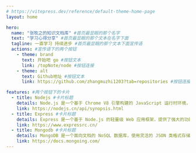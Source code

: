 ```yaml
---
# https://vitepress.dev/reference/default-theme-home-page
layout: home

hero:
  name: "张牧之的知识文档库" #首页最显眼的那个名字
  text: "学习心得分享" #首页最显眼的那个文本在名字下面
  tagline: 一直学习 持续进步 #首页最显眼的那个文本下面宣传语
  actions: #宣传语下的两个按钮
    - theme: brand
      text: 开始吧 go #按钮文本
      link: /topNote/node #按钮连接
    - theme: alt
      text: Github地址 #按钮文本
      link: https://github.com/zhangmuzhi1203?tab=repositories #按钮连接

features: #两个按钮下的卡片
  - title: Nodejs #卡片标题
    details: Node.js 是一个基于 Chrome V8 引擎构建的 JavaScript 运行时环境，能够在服务器端执行 JavaScript 代码，常用于构建高效、可扩展的网络应用。 #卡片描述
    link: https://nodejs.cn/api/synopsis.html
  - title: Express #卡片标题
    details: Express 是一个基于 Node.js 的轻量级 Web 应用框架，提供了强大的功能来构建单页、多页或混合的 Web 应用，简化了服务器端开发流程。 #卡片描述
    link: https://www.expressrc.cn/
  - title: Mongodb #卡片标题
    details: MongoDB 是一个面向文档的 NoSQL 数据库，使用灵活的 JSON 类格式存储数据，适合处理海量数据并支持高效的查询和扩展。 #卡片描述
    link: https://docs.mongoing.com/
---
```


